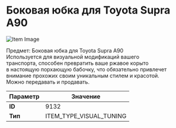 # Боковая юбка для Toyota Supra A90

![Item Image](../img/9132.webp?raw=true)

Предмет: Боковая юбка для Toyota Supra A90<br>Используется для визуальной модификаций вашего<br>транспорта, способен превратить ваше ржавое корыто<br>в настоящую порхающую бабочку, что обязательно привлечет<br>внимание прохожих своим уникальным стилем и красотой.<br>Можно передавать и продавать.


| Параметр | Значение |
|----------|----------|
| **ID** | 9132 |
| **Тип** | ITEM_TYPE_VISUAL_TUNING |

